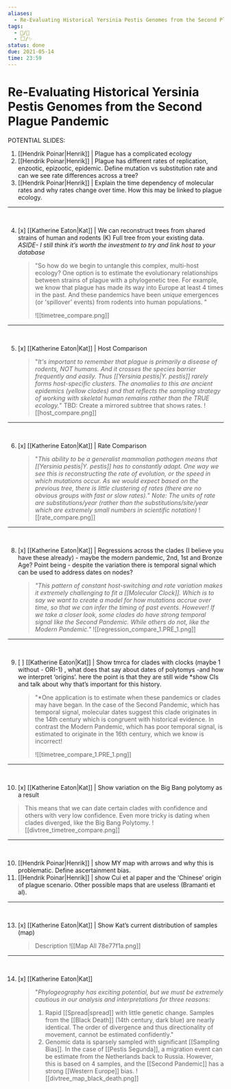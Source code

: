 ```yaml
---
aliases:
  - Re-Evaluating Historical Yersinia Pestis Genomes from the Second Plague Pandemic
tags:
  - 📝/🌱
  - ⬜/✨
status: done
due: 2021-05-14
time: 23:59
---
```


# Re-Evaluating Historical Yersinia Pestis Genomes from the Second Plague Pandemic

POTENTIAL SLIDES:

1. [[Hendrik Poinar\|Henrik]] | Plague has a complicated ecology
2. [[Hendrik Poinar\|Henrik]] |  Plague has different rates of replication, enzootic, epizootic, epidemic. Define mutation vs substitution rate and can we see rate differences across a tree?
3. [[Hendrik Poinar\|Henrik]] | Explain the time dependency of molecular rates and why rates change over time. How this may be linked to plague ecology.

---
<div style="page-break-after: always; visibility: hidden">\pagebreak</div>

4. [x] [[Katherine Eaton\|Kat]] | We can reconstruct trees from shared strains of human and rodents (K) Full tree from your existing data. *ASIDE- I still think it’s worth the investment to try and link host to your database*
	> "So how do we begin to untangle this complex, multi-host ecology? One option is to estimate the evolutionary relationships between strains of plague with a phylogenetic tree. For example, we know that plague has made its way into Europe at least 4 times in the past. And these pandemics have been *unique* emergences (or 'spillover' events) from rodents into human populations. "
	>
	> ![[timetree_compare.png]]

---
<div style="page-break-after: always; visibility: hidden">\pagebreak</div>

5. [x] [[Katherine Eaton\|Kat]] | Host Comparison
	> "*It's important to remember that plague is primarily a disease of rodents, NOT humans. And it crosses the species barrier frequently and easily. Thus [[Yersinia pestis|Y. pestis]] rarely forms host-specific clusters. The anomalies to this are ancient epidemics (yellow clades) and that reflects the sampling strategy of working with skeletal human remains rather than the TRUE ecology.*"
	> TBD: Create a mirrored subtree that shows rates.
	> ![[host_compare.png]]

---
<div style="page-break-after: always; visibility: hidden">\pagebreak</div>

6.  [x] [[Katherine Eaton\|Kat]] | Rate Comparison
	> "*This ability to be a generalist mammalian pathogen means that [[Yersinia pestis|Y. pestis]] has to constantly adapt. One way we see this is reconstructing the rate of evolution, or the speed in which mutations occur. As we would expect based on the previous tree, there is little clustering of rates (there are no obvious groups with fast or slow rates).*"
	> *Note: The units of rate are substitutions/year (rather than the substitutions/site/year which are extremely small numbers in scientific notation)*
	> ![[rate_compare.png]]

---
<div style="page-break-after: always; visibility: hidden">\pagebreak</div>

8. [x] [[Katherine Eaton\|Kat]] | Regressions across the clades (I believe you have these already) - maybe the modern pandemic, 2nd, 1st and Bronze Age? Point being - despite the variation there is temporal signal which can be used to address dates on nodes? 
	> *"This pattern of constant host-switching and rate variation makes it extremely challenging to fit a [[Molecular Clock]]. Which is to say we want to create a model for how mutations accrue over time, so that we can infer the timing of past events. However! If we take a closer look, some clades do have strong temporal signal like the Second Pandemic. While others do not, like the Modern Pandemic."*
	> ![[regression_compare_1.PRE_1.png]]

---
<div style="page-break-after: always; visibility: hidden">\pagebreak</div>

9. [ ] [[Katherine Eaton\|Kat]] | Show tmrca  for clades with clocks (maybe 1 without - ORI-1) , what does that say about dates of polytomys -and how we interpret ‘origins’. here the point is that they are still wide *show CIs and talk about why that’s important for this history.
	> "*One application is to estimate when these pandemics or clades may have began. In the case of the Second Pandemic, which has temporal signal, molecular dates suggest this clade originates in the 14th century which is congruent with historical evidence. In contrast the Modern Pandemic, which has poor temporal signal, is estimated to originate in the 16th century, which we know is incorrect!
	> 
	> ![[timetree_compare_1.PRE_1.png]]

---
<div style="page-break-after: always; visibility: hidden">\pagebreak</div>

10. [x] [[Katherine Eaton\|Kat]] | Show variation on the Big Bang polytomy as a result
> This means that we can date certain clades with confidence and others with very low confidence. Even more tricky is dating when clades diverged, like the Big Bang Polytomy.
> ![[divtree_timetree_compare.png]]

---
<div style="page-break-after: always; visibility: hidden">\pagebreak</div>

10. [[Hendrik Poinar\|Henrik]] | show MY map with arrows and why this is problematic. Define ascertainment bias.
11. [[Hendrik Poinar\|Henrik]] | show Cui et al paper and the ‘Chinese’ origin of plague scenario. Other possible maps that are useless (Bramanti et al).

---
<div style="page-break-after: always; visibility: hidden">\pagebreak</div>

13. [x] [[Katherine Eaton\|Kat]] | Show Kat’s current distribution of samples (map)
	> Description
	> ![[Map All 78e77f1a.png]]

---
<div style="page-break-after: always; visibility: hidden">\pagebreak</div>

14. [x] [[Katherine Eaton\|Kat]]
	> "*Phylogeography has exciting potential, but we must be extremely cautious in our analysis and interpretations for three reasons:*
	> 1. Rapid [[Spread|spread]] with little genetic change. Samples from the [[Black Death]] (14th century, dark blue) are nearly identical. The order of divergence and thus directionality of movement, cannot be estimated confidently."
	> 2. Genomic data is sparsely sampled with significant [[Sampling Bias]]. In the case of [[Pestis Segunda]], a migration event can be estimate from the Netherlands back to Russia. However, this is based on 4 samples, and the [[Second Pandemic]] has a strong [[Western Europe]] bias.
	> ![[divtree_map_black_death.png]]